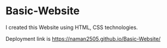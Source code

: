 # Basic-Website
I created this Website using HTML, CSS technologies.


Deployment link is https://naman2505.github.io/Basic-Website/
